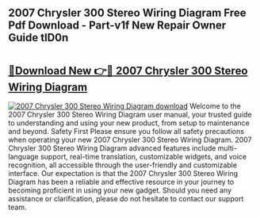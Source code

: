 ## 2007 Chrysler 300 Stereo Wiring Diagram Free Pdf Download - Part-v1f New Repair Owner Guide tlD0n

# <h2><a href="http://dfhlnu.blite.top/?on=2007+Chrysler+300+Stereo+Wiring+Diagram">🔗Download New 👉🔴 2007 Chrysler 300 Stereo Wiring Diagram</a></h2>

[![2007 Chrysler 300 Stereo Wiring Diagram download](https://i.imgur.com/lujVjoI.png)](http://dfhlnu.blite.top/?on=2007+Chrysler+300+Stereo+Wiring+Diagram)
Welcome to the 2007 Chrysler 300 Stereo Wiring Diagram user manual, your trusted guide to understanding and using your new product, from setup to maintenance and beyond. Safety First Please ensure you follow all safety precautions when operating your new 2007 Chrysler 300 Stereo Wiring Diagram. 2007 Chrysler 300 Stereo Wiring Diagram advanced features include multi-language support, real-time translation, customizable widgets, and voice recognition, all accessible through the user-friendly and customizable interface. Our expectation is that the 2007 Chrysler 300 Stereo Wiring Diagram has been a reliable and effective resource in your journey to becoming proficient in using your new gadget. Should you need any assistance or clarification, please do not hesitate to contact our support team.
